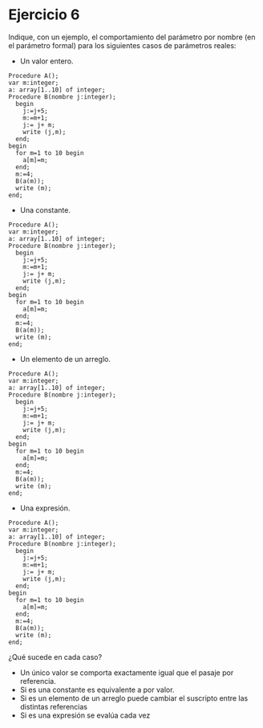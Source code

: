 # Ejercicio 6

Indique, con un ejemplo, el comportamiento del parámetro por nombre (en el parámetro formal) para los siguientes casos de parámetros reales:
* Un valor entero.
```
Procedure A();
var m:integer;
a: array[1..10] of integer;
Procedure B(nombre j:integer);
  begin
    j:=j+5; 
    m:=m+1;
    j:= j+ m; 
    write (j,m);
  end;
begin
  for m=1 to 10 begin
    a[m]=m;
  end;
  m:=4;
  B(a(m));
  write (m);
end;
```
* Una constante.
```
Procedure A();
var m:integer;
a: array[1..10] of integer;
Procedure B(nombre j:integer);
  begin
    j:=j+5; 
    m:=m+1;
    j:= j+ m; 
    write (j,m);
  end;
begin
  for m=1 to 10 begin
    a[m]=m;
  end;
  m:=4;
  B(a(m));
  write (m);
end;
```
* Un elemento de un arreglo.
```
Procedure A();
var m:integer;
a: array[1..10] of integer;
Procedure B(nombre j:integer);
  begin
    j:=j+5; 
    m:=m+1;
    j:= j+ m; 
    write (j,m);
  end;
begin
  for m=1 to 10 begin
    a[m]=m;
  end;
  m:=4;
  B(a(m));
  write (m);
end;
```
* Una expresión.
```
Procedure A();
var m:integer;
a: array[1..10] of integer;
Procedure B(nombre j:integer);
  begin
    j:=j+5; 
    m:=m+1;
    j:= j+ m; 
    write (j,m);
  end;
begin
  for m=1 to 10 begin
    a[m]=m;
  end;
  m:=4;
  B(a(m));
  write (m);
end;
```
¿Qué sucede en cada caso?

* Un único valor se comporta exactamente igual que el pasaje 
por referencia.
* Si es una constante es equivalente a por valor.
* Si es un elemento de un arreglo puede cambiar el suscripto 
entre las distintas referencias
* Si es una expresión se evalúa cada vez
